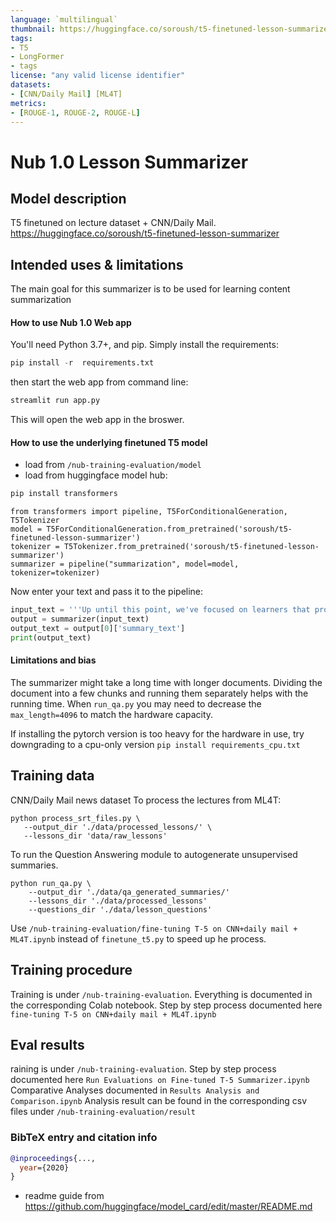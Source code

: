 ```yaml
---
language: `multilingual`
thumbnail: https://huggingface.co/soroush/t5-finetuned-lesson-summarizer
tags:
- T5
- LongFormer
- tags
license: "any valid license identifier"
datasets:
- [CNN/Daily Mail] [ML4T]
metrics:
- [ROUGE-1, ROUGE-2, ROUGE-L]
---
```


# Nub 1.0 Lesson Summarizer

## Model description
T5 finetuned on lecture dataset + CNN/Daily Mail.
https://huggingface.co/soroush/t5-finetuned-lesson-summarizer

## Intended uses & limitations
The main goal for this summarizer is to be used for learning content summarization
#### How to use Nub 1.0 Web app
You'll need Python 3.7+, and pip. Simply install the requirements:
```python
pip install -r  requirements.txt
```
then start the web app from command line:
```python
streamlit run app.py
```
This will open the web app in the broswer.

#### How to use the underlying finetuned T5 model
 - load from `/nub-training-evaluation/model`
 - load from huggingface model hub:
 ```python
pip install transformers
```
 ```.python
from transformers import pipeline, T5ForConditionalGeneration, T5Tokenizer
model = T5ForConditionalGeneration.from_pretrained('soroush/t5-finetuned-lesson-summarizer')
tokenizer = T5Tokenizer.from_pretrained('soroush/t5-finetuned-lesson-summarizer')
summarizer = pipeline("summarization", model=model, tokenizer=tokenizer)
```
Now enter your text and pass it to the pipeline:
```python
input_text = '''Up until this point, we've focused on learners that provide forecast price changes. We then buy or sell the stocks with the most significant predicted price change. This approach ignores some important issues, such as the certainty of the price change. It also doesn't help us know when to exit the position either. In this lesson, we'll look at reinforcement learning. Reinforcement learners create policies that provide specific direction on which action to take. It's important to point out that when we say reinforcement learning, we're really describing a problem, not a solution. In the same way that linear regression is one solution to the supervised regression problem, there are many algorithms that solve the RL problem. Because I started out as a roboticist, I'm going to first explain this in terms of a problem for a robot. '''
output = summarizer(input_text)
output_text = output[0]['summary_text']
print(output_text)
```
#### Limitations and bias

The summarizer might take a long time with longer documents. Dividing the document into a few chunks and running them separately helps with the running time.
When `run_qa.py` you may need to decrease the `max_length=4096` to match the hardware capacity.

If installing the pytorch version is too heavy for the hardware in use, try downgrading to 
a cpu-only version `pip install requirements_cpu.txt`
## Training data

CNN/Daily Mail news dataset
To process the lectures from ML4T:
 ```
python process_srt_files.py \
    --output_dir './data/processed_lessons/' \
    --lessons_dir 'data/raw_lessons'
``` 
To run the Question Answering module to autogenerate unsupervised summaries.
```
python run_qa.py \
    --output_dir './data/qa_generated_summaries/' 
    --lessons_dir './data/processed_lessons' 
    --questions_dir './data/lesson_questions'
```
Use `/nub-training-evaluation/fine-tuning T-5 on CNN+daily mail + ML4T.ipynb` instead of `finetune_t5.py` to speed up he process.
## Training procedure
Training is under `/nub-training-evaluation`. Everything is documented in the corresponding Colab notebook.
Step by step process documented here `fine-tuning T-5 on CNN+daily mail + ML4T.ipynb`

## Eval results
raining is under `/nub-training-evaluation`.
Step by step process documented here `Run Evaluations on Fine-tuned T-5 Summarizer.ipynb`
Comparative Analyses documented in `Results Analysis and Comparison.ipynb` 
Analysis result can be found in the corresponding csv files under `/nub-training-evaluation/result`
### BibTeX entry and citation info

```bibtex
@inproceedings{...,
  year={2020}
}
```

* readme guide from https://github.com/huggingface/model_card/edit/master/README.md

## 
